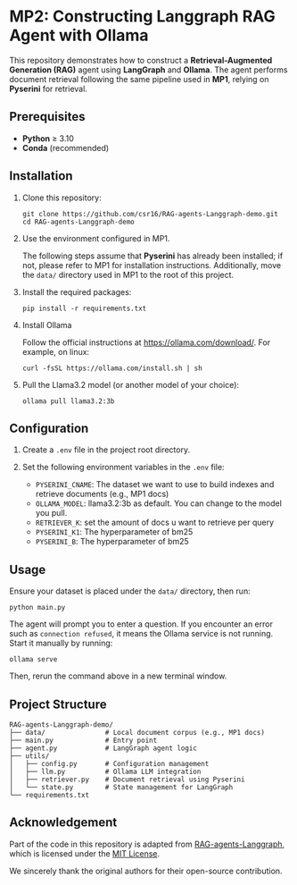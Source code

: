 # MP2: Constructing Langgraph RAG Agent with Ollama

This repository demonstrates how to construct a **Retrieval-Augmented Generation (RAG)** agent using **LangGraph** and **Ollama**.
The agent performs document retrieval following the same pipeline used in **MP1**, relying on **Pyserini** for retrieval.

## Prerequisites

- **Python** ≥ 3.10
- **Conda** (recommended)

## Installation

1. Clone this repository:

   ```
   git clone https://github.com/csr16/RAG-agents-Langgraph-demo.git
   cd RAG-agents-Langgraph-demo
   ```

2. Use the environment configured in MP1. 

   The following steps assume that **Pyserini** has already been installed; if not, please refer to MP1 for installation instructions.
   Additionally, move the `data/` directory used in MP1 to the root of this project.

3. Install the required packages:

   ```
   pip install -r requirements.txt
   ```

4. Install Ollama 

   Follow the official instructions at https://ollama.com/download/. 
   For example, on linux:

   ```
   curl -fsSL https://ollama.com/install.sh | sh
   ```

5. Pull the Llama3.2 model (or another model of your choice):

   ```
   ollama pull llama3.2:3b
   ```

## Configuration

1. Create a `.env` file in the project root directory.

2. Set the following environment variables in the `.env` file:

   - `PYSERINI_CNAME`: The dataset we want to use to build indexes and retrieve documents (e.g., MP1 docs)
   - `OLLAMA_MODEL`: llama3.2:3b as default. You can change to the model you pull.
   - `RETRIEVER_K`: set the amount of docs u want to retrieve per query
   - `PYSERINI_K1`: The hyperparameter of bm25
   - `PYSERINI_B`: The hyperparameter of bm25

## Usage

Ensure your dataset is placed under the `data/` directory, then run:

   ``` 
   python main.py 
   ```

The agent will prompt you to enter a question. If you encounter an error such as `connection refused`, it means the Ollama service is not running.
Start it manually by running:

   ``` 
   ollama serve
   ```

Then, rerun the command above in a new terminal window.
## Project Structure

```
RAG-agents-Langgraph-demo/
├── data/               # Local document corpus (e.g., MP1 docs)
├── main.py             # Entry point
├── agent.py            # LangGraph agent logic
├── utils/
│   ├── config.py       # Configuration management
│   ├── llm.py          # Ollama LLM integration
│   ├── retriever.py    # Document retrieval using Pyserini
│   └── state.py        # State management for LangGraph
└── requirements.txt

```

## Acknowledgement

Part of the code in this repository is adapted from [RAG-agents-Langgraph](https://github.com/Feed-dev/RAG-agents-Langgraph/tree/main), 
which is licensed under the [MIT License](https://opensource.org/licenses/MIT).

We sincerely thank the original authors for their open-source contribution.